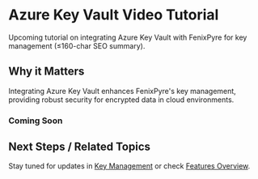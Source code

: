 # Azure Key Vault Video Tutorial

Upcoming tutorial on integrating Azure Key Vault with FenixPyre for key management (≤160-char SEO summary).


## Why it Matters
Integrating Azure Key Vault enhances FenixPyre's key management, providing robust security for encrypted data in cloud environments.

### Coming Soon

## Next Steps / Related Topics
Stay tuned for updates in [Key Management](/02-core-concepts/key-mgmt) or check [Features Overview](/07-features/index).